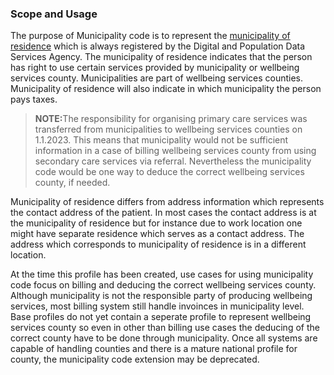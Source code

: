 ### Scope and Usage

The purpose of Municipality code is to represent the [municipality of residence](https://dvv.fi/en/municipality-of-residence) which is always registered by the Digital and Population Data Services Agency. The municipality of residence indicates that the person has right to use certain services provided by municipality or wellbeing services county. Municipalities are part of wellbeing services counties. Municipality of residence will also indicate in which municipality the person pays taxes.
<blockquote class="stu-note">
<p><strong>NOTE:</strong>The responsibility for organising primary care services was transferred from municipalities to wellbeing services counties on 1.1.2023. This means that municipality would not be sufficient information in a case of billing wellbeing services county from using secondary care services via referral. Nevertheless the municipality code would be one way to deduce the correct wellbeing services county, if needed.</p>
</blockquote>
Municipality of residence differs from address information which represents the contact address of the patient. In most cases the contact address is at the municipality of residence but for instance due to work location one might have separate residence which serves as a contact address. The address which corresponds to municipality of residence is in a different location.

At the time this profile has been created, use cases for using municipality code focus on billing and deducing the correct wellbeing services county. Although municipality is not the responsible party of producing wellbeing services, most billing system still handle invoinces in municipality level. Base profiles do not yet contain a seperate profile to represent wellbeing services county so even in other than billing use cases the deducing of the correct county have to be done through municipality. Once all systems are capable of handling counties and there is a mature national profile for county, the municipality code extension may be deprecated.